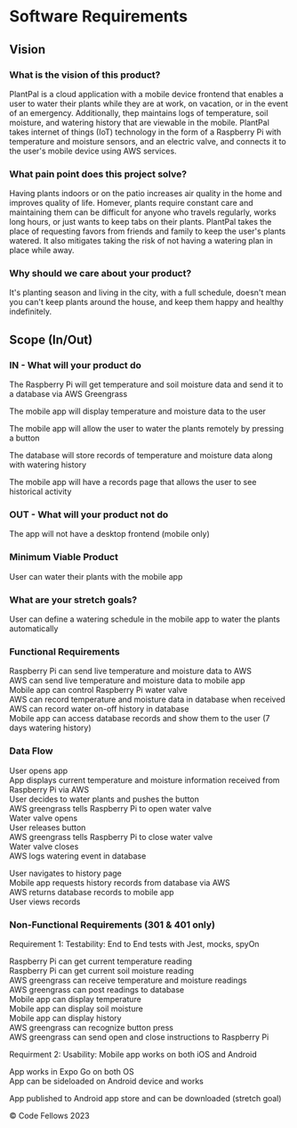 # Software Requirements

## Vision

### What is the vision of this product?

PlantPal is a cloud application with a mobile device frontend that enables a user to water their plants while they are at work, on vacation, or in the event of an emergency. Additionally, thep maintains logs of temperature, soil moisture, and watering history that are viewable in the mobile. PlantPal takes internet of things (IoT) technology in the form of a Raspberry Pi with temperature and moisture sensors, and an electric valve, and connects it to the user's mobile device using AWS services.

### What pain point does this project solve?

Having plants indoors or on the patio increases air quality in the home and improves quality of life. Homever, plants require constant care and maintaining them can be difficult for anyone who travels regularly, works long hours, or just wants to keep tabs on their plants. PlantPal takes the place of requesting favors from friends and family to keep the user's plants watered. It also mitigates taking the risk of not having a watering plan in place while away.

### Why should we care about your product?

It's planting season and living in the city, with a full schedule, doesn't mean you can't keep plants around the house, and keep them happy and healthy indefinitely.

## Scope (In/Out)

### IN - What will your product do

The Raspberry Pi will get temperature and soil moisture data and send it to a database via AWS Greengrass

The mobile app will display temperature and moisture data to the user

The mobile app will allow the user to water the plants remotely by pressing a button

The database will store records of temperature and moisture data along with watering history

The mobile app will have a records page that allows the user to see historical activity

### OUT - What will your product not do

The app will not have a desktop frontend (mobile only)

### Minimum Viable Product

User can water their plants with the mobile app

### What are your stretch goals?

User can define a watering schedule in the mobile app to water the plants automatically

### Functional Requirements

Raspberry Pi can send live temperature and moisture data to AWS  
AWS can send live temperature and moisture data to mobile app  
Mobile app can control Raspberry Pi water valve  
AWS can record temperature and moisture data in database when received  
AWS can record water on-off history in database  
Mobile app can access database records and show them to the user (7 days watering history)  

### Data Flow

User opens app  
App displays current temperature and moisture information received from Raspberry Pi via AWS  
User decides to water plants and pushes the button  
AWS greengrass tells Raspberry Pi to open water valve  
Water valve opens  
User releases button  
AWS greengrass tells Raspberry Pi to close water valve  
Water valve closes  
AWS logs watering event in database  

User navigates to history page  
Mobile app requests history records from database via AWS  
AWS returns database records to mobile app  
User views records  

### Non-Functional Requirements (301 & 401 only)

Requirement 1: Testability: End to End tests with Jest, mocks, spyOn

Raspberry Pi can get current temperature reading  
Raspberry Pi can get current soil moisture reading  
AWS greengrass can receive temperature and moisture readings  
AWS greengrass can post readings to database  
Mobile app can display temperature  
Mobile app can display soil moisture  
Mobile app can display history  
AWS greengrass can recognize button press  
AWS greengrass can send open and close instructions to Raspberry Pi  

Requirment 2: Usability: Mobile app works on both iOS and Android

App works in Expo Go on both OS  
App can be sideloaded on Android device and works  

App published to Android app store and can be downloaded (stretch goal)

© Code Fellows 2023
